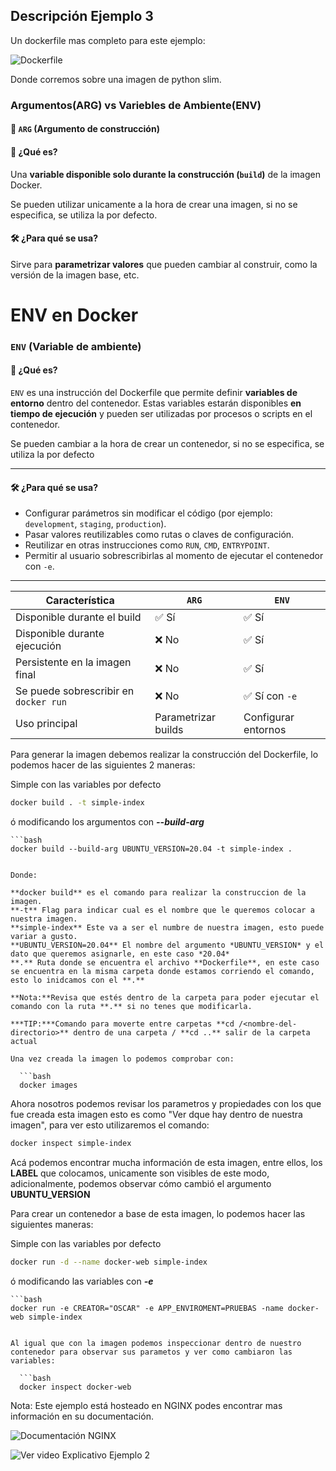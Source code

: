 ## Descripción Ejemplo 3

Un dockerfile mas completo para este ejemplo:

![Dockerfile](Dockerfile)

Donde corremos sobre una imagen de python slim.


### Argumentos(ARG) vs Variebles de Ambiente(ENV)

#### 🧱 `ARG` (Argumento de construcción)

#### 📌 ¿Qué es?
Una **variable disponible solo durante la construcción (`build`)** de la imagen Docker.

Se pueden utilizar unicamente a la hora de crear una imagen, si no se especifica, se utiliza la por defecto.

#### 🛠️ ¿Para qué se usa?
Sirve para **parametrizar valores** que pueden cambiar al construir, como la versión de la imagen base, etc.

# ENV en Docker

### `ENV` (Variable de ambiente)

#### 📌 ¿Qué es?

`ENV` es una instrucción del Dockerfile que permite definir **variables de entorno** dentro del contenedor. Estas variables estarán disponibles **en tiempo de ejecución** y pueden ser utilizadas por procesos o scripts en el contenedor.

Se pueden cambiar a la hora de crear un contenedor, si no se especifica, se utiliza la por defecto

---

#### 🛠️ ¿Para qué se usa?

- Configurar parámetros sin modificar el código (por ejemplo: `development`, `staging`, `production`).
- Pasar valores reutilizables como rutas o claves de configuración.
- Reutilizar en otras instrucciones como `RUN`, `CMD`, `ENTRYPOINT`.
- Permitir al usuario sobrescribirlas al momento de ejecutar el contenedor con `-e`.

---

| Característica                          | `ARG`                          | `ENV`                          |
|----------------------------------------|--------------------------------|--------------------------------|
| Disponible durante el build            | ✅ Sí                          | ✅ Sí                          |
| Disponible durante ejecución           | ❌ No                          | ✅ Sí                          |
| Persistente en la imagen final         | ❌ No                          | ✅ Sí                          |
| Se puede sobrescribir en `docker run`  | ❌ No                          | ✅ Sí con `-e`                 |
| Uso principal                          | Parametrizar builds            | Configurar entornos            |


Para generar la imagen debemos realizar la construcción del Dockerfile, lo podemos hacer de las siguientes 2 maneras:

Simple con las variables por defecto
   ```bash
   docker build . -t simple-index
 ```

 ó modificando los argumentos con ***--build-arg***

    ```bash
    docker build --build-arg UBUNTU_VERSION=20.04 -t simple-index .
 ```

 Donde:
 
**docker build** es el comando para realizar la construccion de la imagen.
**-t** Flag para indicar cual es el nombre que le queremos colocar a nuestra imagen.
**simple-index** Este va a ser el numbre de nuestra imagen, esto puede variar a gusto.
**UBUNTU_VERSION=20.04** El nombre del argumento *UBUNTU_VERSION* y el dato que queremos asignarle, en este caso *20.04*
**.** Ruta donde se encuentra el archivo **Dockerfile**, en este caso se encuentra en la misma carpeta donde estamos corriendo el comando, esto lo inidcamos con el **.**

**Nota:**Revisa que estés dentro de la carpeta para poder ejecutar el comando con la ruta **.** si no tenes que modificarla.

***TIP:***Comando para moverte entre carpetas **cd /<nombre-del-directorio>** dentro de una carpeta / **cd ..** salir de la carpeta actual

Una vez creada la imagen lo podemos comprobar con:

   ```bash
   docker images
 ``` 

Ahora nosotros podemos revisar los parametros y propiedades con los que fue creada esta imagen esto es como "Ver dque hay dentro de nuestra imagen", para ver esto utilizaremos el comando:

   ```bash
   docker inspect simple-index
 ```

 Acá podemos encontrar mucha información de esta imagen, entre ellos, los **LABEL** que colocamos, unicamente son visibles de este modo, adicionalmente, podemos observar cómo cambió el argumento **UBUNTU_VERSION**

Para crear un contenedor a base de esta imagen, lo podemos hacer las siguientes maneras:

Simple con las variables por defecto

   ```bash
   docker run -d --name docker-web simple-index
 ```

ó modificando las variables con ***-e***

    ```bash
    docker run -e CREATOR="OSCAR" -e APP_ENVIROMENT=PRUEBAS -name docker-web simple-index 
 ```

Al igual que con la imagen podemos inspeccionar dentro de nuestro contenedor para observar sus parametos y ver como cambiaron las variables:

   ```bash
   docker inspect docker-web
 ```

Nota: Este ejemplo está hosteado en NGINX podes encontrar mas información en su documentación.

![Documentación NGINX](https://nginx.org/)

![Ver video Explicativo Ejemplo 2](Dockerfile)
